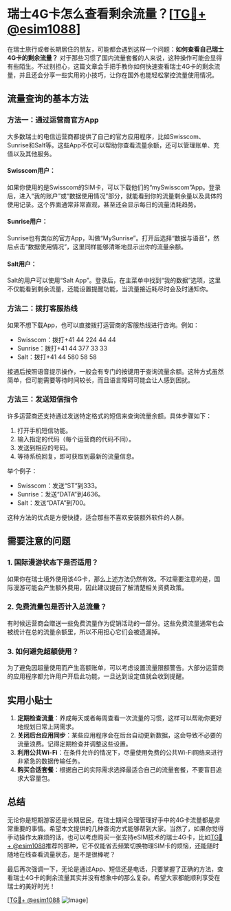 # 瑞士4G卡怎么查看剩余流量？[[TG💪+ @esim1088](https://t.me/s/esim1088)]

在瑞士旅行或者长期居住的朋友，可能都会遇到这样一个问题：**如何查看自己瑞士4G卡的剩余流量？** 对于那些习惯了国内流量套餐的人来说，这种操作可能会显得有些陌生。不过别担心，这篇文章会手把手教你如何快速查看瑞士4G卡的剩余流量，并且还会分享一些实用的小技巧，让你在国外也能轻松掌控流量使用情况。

## 流量查询的基本方法

### 方法一：通过运营商官方App
大多数瑞士的电信运营商都提供了自己的官方应用程序，比如Swisscom、Sunrise和Salt等。这些App不仅可以帮助你查看流量余额，还可以管理账单、充值以及其他服务。

#### Swisscom用户：
如果你使用的是Swisscom的SIM卡，可以下载他们的“mySwisscom”App。登录后，进入“我的账户”或“数据使用情况”部分，就能看到你的流量剩余量以及具体的使用记录。这个界面通常非常直观，甚至还会显示每日的流量消耗趋势。

#### Sunrise用户：
Sunrise也有类似的官方App，叫做“MySunrise”。打开后选择“数据与语音”，然后点击“数据使用情况”，这里同样能够清晰地显示出你的流量余额。

#### Salt用户：
Salt的用户可以使用“Salt App”。登录后，在主菜单中找到“我的数据”选项，这里不仅能看到剩余流量，还能设置提醒功能，当流量接近耗尽时会及时通知你。

### 方法二：拨打客服热线
如果不想下载App，也可以直接拨打运营商的客服热线进行咨询。例如：
- Swisscom：拨打+41 44 224 44 44
- Sunrise：拨打+41 44 377 33 33
- Salt：拨打+41 44 580 58 58

接通后按照语音提示操作，一般会有专门的按键用于查询流量余额。这种方式虽然简单，但可能需要等待时间较长，而且语言障碍可能会让人感到困扰。

### 方法三：发送短信指令
许多运营商还支持通过发送特定格式的短信来查询流量余额。具体步骤如下：
1. 打开手机短信功能。
2. 输入指定的代码（每个运营商的代码不同）。
3. 发送到相应的号码。
4. 等待系统回复，即可获取到最新的流量信息。

举个例子：
- Swisscom：发送“ST”到333。
- Sunrise：发送“DATA”到4636。
- Salt：发送“DATA”到700。

这种方法的优点是方便快捷，适合那些不喜欢安装额外软件的人群。

## 需要注意的问题

### 1. 国际漫游状态下是否适用？
如果你在瑞士境外使用该4G卡，那么上述方法仍然有效。不过需要注意的是，国际漫游可能会产生额外费用，因此建议提前了解清楚相关资费政策。

### 2. 免费流量包是否计入总流量？
有时候运营商会赠送一些免费流量作为促销活动的一部分。这些免费流量通常也会被统计在总的流量余额里，所以不用担心它们会被遗漏掉。

### 3. 如何避免超额使用？
为了避免因超量使用而产生高额账单，可以考虑设置流量限额警告。大部分运营商的应用程序都允许用户开启此功能，一旦达到设定值就会收到提醒。

## 实用小贴士

1. **定期检查流量**：养成每天或者每周查看一次流量的习惯，这样可以帮助你更好地规划日常上网需求。
2. **关闭后台应用同步**：某些应用程序会在后台自动更新数据，这会导致不必要的流量浪费。记得定期检查并调整这些设置。
3. **利用公共Wi-Fi**：在条件允许的情况下，尽量使用免费的公共Wi-Fi网络来进行非紧急的数据传输任务。
4. **购买合适套餐**：根据自己的实际需求选择最适合自己的流量套餐，不要盲目追求大容量包。

## 总结

无论你是短期游客还是长期居民，在瑞士期间合理管理好手中的4G卡流量都是非常重要的事情。希望本文提供的几种查询方式能够帮到大家。当然了，如果你觉得手动操作太麻烦的话，也可以考虑购买一张支持eSIM技术的瑞士4G卡，比如[TG💪+ @esim1088](https://t.me/s/esim1088)推荐的那种，它不仅能省去频繁切换物理SIM卡的烦恼，还能随时随地在线查看流量状态，是不是很棒呢？

最后再次强调一下，无论是通过App、短信还是电话，只要掌握了正确的方法，查看瑞士4G卡的剩余流量其实并没有想象中的那么复杂。希望大家都能顺利享受在瑞士的美好时光！

[[TG💪+ @esim1088](https://t.me/s/esim1088) ![Image](https://i.postimg.cc/4NQfJmqS/Snipaste-2025-05-13-00-14-12.png)]